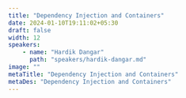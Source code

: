 ```yaml
---
title: "Dependency Injection and Containers"
date: 2024-01-10T19:11:02+05:30
draft: false
width: 12
speakers:
    - name: "Hardik Dangar"
      path: "speakers/hardik-dangar.md"
image: ""
metaTitle: "Dependency Injection and Containers"
metaDes: "Dependency Injection and Containers"
---
```


